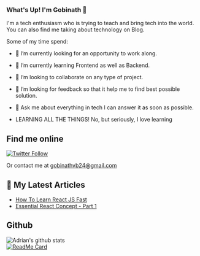 ### What's Up! I'm Gobinath 👋
I'm a tech enthusiasm who is trying to teach and bring tech into the world. You can also find me taking about technology on Blog.

Some of my time spend:

- 🔭 I’m currently looking for an opportunity to work along.
- 🌱 I’m currently learning Frontend as well as Backend.
- 👯 I’m looking to collaborate on any type of project.
- 🤔 I’m looking for feedback so that it help me to find best possible solution.
- 💬 Ask me about everything in tech I can answer it as soon as possible.

- LEARNING ALL THE THINGS! No, but seriously, I love learning

## Find me online

[![Twitter Follow](https://img.shields.io/twitter/follow/Gobinath_VB?color=1DA1F2&logo=twitter&style=for-the-badge)](https://twitter.com/Gobinath_VB)


Or contact me at gobinathvb24@gmail.com

## 📕 My Latest Articles
<!-- ARTICLES:START -->
- [How To Learn React JS Fast](https://dev.to/gobinath/3-way-to-learn-fast-1nk7)
- [Essential React Concept - Part 1](https://dev.to/gobinath/learn-react-the-fast-way-328l)
<!-- ARTICLES:END -->

## Github
![Adrian's github stats](https://github-readme-stats-775kz1aki.vercel.app/api?username=gobinathrepos&count_private=true&show_icons=true&theme=buefy)
</br>
[![ReadMe Card](https://github-readme-stats-775kz1aki.vercel.app/api/pin/?username=adiman9&repo=chatup)](https://github.com/Gobinathrepos/chatup)


[website]: https://gobinath-varatharajan.vercel.app/
[twitter]: https://twitter.com/Gobinath_VB
[patreon]: https://www.patreon.com/gobinathrepos
[github]: https://github.com/gobinathrepos
